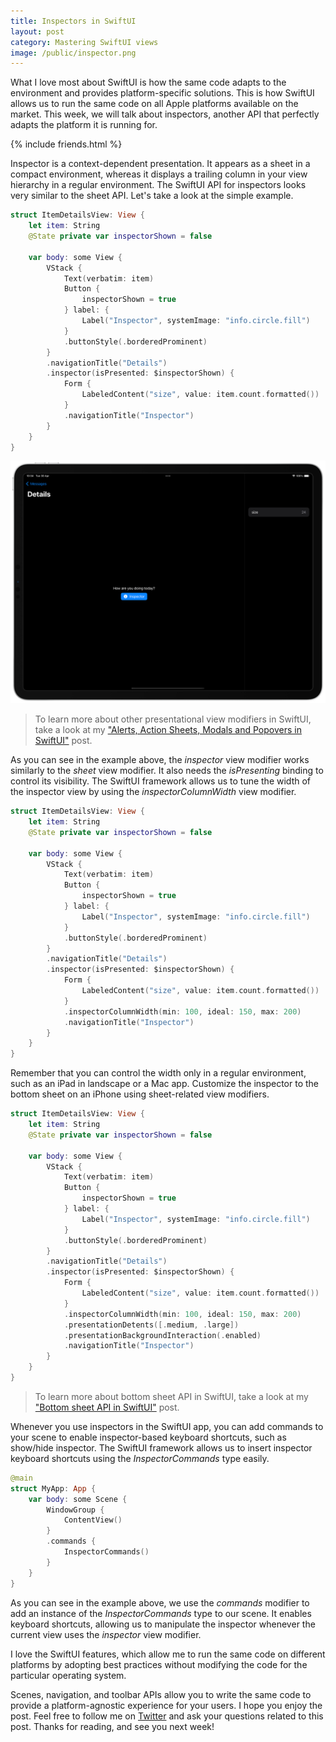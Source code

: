 ```yaml
---
title: Inspectors in SwiftUI
layout: post
category: Mastering SwiftUI views
image: /public/inspector.png
---
```


What I love most about SwiftUI is how the same code adapts to the environment and provides platform-specific solutions. This is how SwiftUI allows us to run the same code on all Apple platforms available on the market. This week, we will talk about inspectors, another API that perfectly adapts the platform it is running for.

{% include friends.html %}

Inspector is a context-dependent presentation. It appears as a sheet in a compact environment, whereas it displays a trailing column in your view hierarchy in a regular environment. The SwiftUI API for inspectors looks very similar to the sheet API. Let's take a look at the simple example.

```swift
struct ItemDetailsView: View {
    let item: String
    @State private var inspectorShown = false
    
    var body: some View {
        VStack {
            Text(verbatim: item)
            Button {
                inspectorShown = true
            } label: {
                Label("Inspector", systemImage: "info.circle.fill")
            }
            .buttonStyle(.borderedProminent)
        }
        .navigationTitle("Details")
        .inspector(isPresented: $inspectorShown) {
            Form {
                LabeledContent("size", value: item.count.formatted())
            }
            .navigationTitle("Inspector")
        }
    }
}
```

![inspector](/public/inspector.png)

> To learn more about other presentational view modifiers in SwiftUI, take a look at my ["Alerts, Action Sheets, Modals and Popovers in SwiftUI"](/2019/07/24/alerts-actionsheets-modals-and-popovers-in-swiftui/) post.

As you can see in the example above, the *inspector* view modifier works similarly to the *sheet* view modifier. It also needs the *isPresenting* binding to control its visibility. The SwiftUI framework allows us to tune the width of the inspector view by using the *inspectorColumnWidth* view modifier.

```swift
struct ItemDetailsView: View {
    let item: String
    @State private var inspectorShown = false
    
    var body: some View {
        VStack {
            Text(verbatim: item)
            Button {
                inspectorShown = true
            } label: {
                Label("Inspector", systemImage: "info.circle.fill")
            }
            .buttonStyle(.borderedProminent)
        }
        .navigationTitle("Details")
        .inspector(isPresented: $inspectorShown) {
            Form {
                LabeledContent("size", value: item.count.formatted())
            }
            .inspectorColumnWidth(min: 100, ideal: 150, max: 200)
            .navigationTitle("Inspector")
        }
    }
}
```

Remember that you can control the width only in a regular environment, such as an iPad in landscape or a Mac app. Customize the inspector to the bottom sheet on an iPhone using sheet-related view modifiers.

```swift
struct ItemDetailsView: View {
    let item: String
    @State private var inspectorShown = false
    
    var body: some View {
        VStack {
            Text(verbatim: item)
            Button {
                inspectorShown = true
            } label: {
                Label("Inspector", systemImage: "info.circle.fill")
            }
            .buttonStyle(.borderedProminent)
        }
        .navigationTitle("Details")
        .inspector(isPresented: $inspectorShown) {
            Form {
                LabeledContent("size", value: item.count.formatted())
            }
            .inspectorColumnWidth(min: 100, ideal: 150, max: 200)
            .presentationDetents([.medium, .large])
            .presentationBackgroundInteraction(.enabled)
            .navigationTitle("Inspector")
        }
    }
}
```

> To learn more about bottom sheet API in SwiftUI, take a look at my ["Bottom sheet API in SwiftUI"](/2024/04/30/inspectors-in-swiftui/) post.

Whenever you use inspectors in the SwiftUI app, you can add commands to your scene to enable inspector-based keyboard shortcuts, such as show/hide inspector. The SwiftUI framework allows us to insert inspector keyboard shortcuts using the *InspectorCommands* type easily.

```swift
@main
struct MyApp: App {
    var body: some Scene {
        WindowGroup {
            ContentView()
        }
        .commands {
            InspectorCommands()
        }
    }
}
```

As you can see in the example above, we use the *commands* modifier to add an instance of the *InspectorCommands* type to our scene. It enables keyboard shortcuts, allowing us to manipulate the inspector whenever the current view uses the *inspector* view modifier.

I love the SwiftUI features, which allow me to run the same code on different platforms by adopting best practices without modifying the code for the particular operating system. 

Scenes, navigation, and toolbar APIs allow you to write the same code to provide a platform-agnostic experience for your users. I hope you enjoy the post. Feel free to follow me on [Twitter](https://twitter.com/mecid) and ask your questions related to this post. Thanks for reading, and see you next week!
